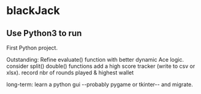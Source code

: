 # blackJack
## Use Python3 to run
First Python project.

Outstanding:
Refine evaluate() function with better dynamic Ace logic.
consider split() double() functions
add a high score tracker (write to csv or xlsx). record nbr of rounds played & highest wallet

long-term: learn a python gui --probably pygame or tkinter-- and migrate.
